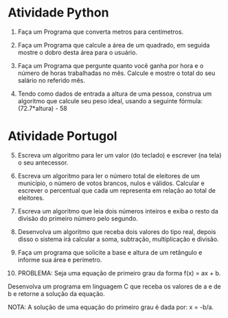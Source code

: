 # Atividade Python

1. Faça um Programa que converta metros para centímetros.

2. Faça um Programa que calcule a área de um quadrado, em seguida mostre o dobro desta área para o usuário.

3. Faça um Programa que pergunte quanto você ganha por hora e o número de horas trabalhadas no mês. Calcule e mostre o total do seu salário no referido mês.

4. Tendo como dados de entrada a altura de uma pessoa, construa um algoritmo que calcule seu peso ideal, usando a seguinte fórmula: (72.7*altura) - 58

# Atividade Portugol

5. Escreva um algoritmo para ler um valor (do teclado) e escrever (na tela) o seu antecessor.

6. Escreva um algoritmo para ler o número total de eleitores de um município, o número de votos brancos, nulos e válidos. Calcular e escrever o percentual que cada um representa em relação ao total de eleitores.

7. Escreva um algoritmo que leia dois números inteiros e exiba o resto da divisão do primeiro número pelo segundo.

8. Desenvolva um algoritmo que receba dois valores do tipo real, depois disso o sistema irá calcular a soma, subtração, multiplicação e divisão.

9. Faça um programa que solicite a base e altura de um retângulo e informe sua área e perímetro. 

10. PROBLEMA: Seja uma equação de primeiro grau da forma f(x) = ax + b.

Desenvolva um programa em linguagem C que receba os valores de a e de b e retorne a solução da equação.

NOTA: A solução de uma equação do primeiro grau é dada por: x = -b/a.

